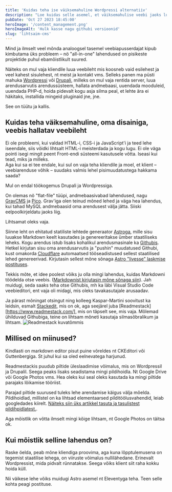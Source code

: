 ```yaml
---
title: 'Kuidas teha ise väiksemahuline Wordpressi alternatiiv'
description: "Loe kuidas selle asemel, et väiksemahulise veebi jaoks luua Worpressi leht, teha staatilise lehe generaatori, git'i ja markdowni tekstiredaktori abil lihtne CMS"
pubDate: 'Oct 27 2023 18:45:00'
heroImage: '/content_management.png'
heroImageAlt: 'Hulk kasse nagu githubi versioonid'
slug: 'lihtsaim-cms'
---
```


Mind ja ilmselt veel mõnda analoogsel tasemel veebiapusserdajat kipub kimbutama üks probleem – nö "all-in-one" lahendused on pisikeste projektide puhul ebamõistlikult suured.

Näiteks on mul vaja kliendile luua veebileht mis koosneb vaid esilehest ja veel kahest sisulehest, nt meist ja kontakt vms. Selleks panen ma püsti mahuka [Wordpressi](http://wordpress.org) või [Drupali](http://drupal.org), milleks on mul vaja rentida server, luua arendusarvutis arendussüsteem, hallata andmebaasi, uuendada mooduleid, uuendada PHP-d, hoida pidevalt kogu asja silma peal, et lehte ära ei häkitaks, installida mingeid pluginaid jne, jne.

See on tüütu ja kallis.

## Kuidas teha väiksemahuline, oma disainiga, veebis hallatav veebileht
Ei ole probleemi, kui valdad HTML-i, CSS-i ja JavaScript'i ja teed lehe iseendale, siis võidki lihtsalt HTML-i meisterdada ja kogu lugu. Ei ole väga pointi isegi mingit peent Front-endi süsteemi kasutusele võtta. Iseasi kui tead, miks ja milleks.   
Aga kui sa ei tee endale, kui sul on vaja teha kliendile ja moel, et klient – veebiarenduse võhik – suudaks valmis lehel pisimuudatustega hakkama saada?

Mul on endal töökogemus Drupali ja Wordpressiga.  

On olemas nö "flat-file" tüüpi, andmebaasivabad lahendused, nagu [GravCMS](https://getgrav.org) ja [Pico](https://picocms.org). Grav'iga olen teinud mõned lehed ja väga hea lahendus, kui tahad MySQL andmebaasid oma arendusest välja jätta. Siiski eelpoolkirjeldatu jaoks liig.

Lihtsamat oleks vaja.  

Siinne leht on ehitatud statiliste lehtede generaator [Astroga](https://astro.build/), mille sisu luuakse Markdown keelt kasutades ja genereeritakse ümber staatiliseks leheks. Kogu arendus istub lisaks kohalikul arendusmasinale ka [Githubis](https://github.com/jubejuss/pedakook). Hetkel kirjutan sisu oma arendusarvutis ja "pushin" muudatused Githubi, kust omakorda [Cloudflare](https://www.cloudflare.com) automaatsed tööseadistused sellest staatilised lehed genereerivad. Kirjutasin sellest mõne sõnaga [Astro "livesse" laskmise postituses](https://pedakook.wtf/blog/veebi-livesse-laskmine/).

Tekkis mõte, et idee poolest võiks ju olla mingi lahendus, kuidas Markdowni töödelda otse veebis. ([Markdownist kirjutasin mõne sõnaga siin](https://pedakook.wtf/blog/astro-algsetup/#markdown)). Jah muidugi, seda saaks teha otse Githubis, mh ka läbi Visual Studio Code veebieditori, ent vaja oli midagi, mis oleks tavakasutajale arusaadav.  

Ja pärast mõningat otsingut ning kolleeg Kaspar-Martini soovitust ka leidsin, esmalt [Stackedit](https://stackedit.io/), mis on ok, aga seejärel juba [Readmestack][https://www.readmestack.com/], mis on täpselt see, mis vaja. Mõlemad ühilduvad Githubiga, teine on lihtsam mõneti kasutaja silmasõbralikum ja lihtsam.
![Readmestack kuvatõmmis](/readmestack.jpg)

## Millised on miinused?
Kindlasti on markdown editor pisut puine võreldes nt CKEditori või Guttenbergiga. St juhul kui sa oled eelnevatega harjunud.

Readmestackis puudub piltide üleslaadimise võimalus, mis on Wordpressil ja Drupalil. Seega peaks lisaks seadistama mingi pildihoidla. Nt Google Drive või Google Photos vms. Hea oleks kui seal oleks kasutada ka mingi piltide parajaks lõikamise tööriist.

Parajad piltide suurused tuleks lehe arendamise käigus välja mõelda. Pildihoidlad, millistel on ka lihtsad elementaarsed pilditöölusvahendid, leiab googledades kiirelt. [Näiteks siin üks artikkel tasuta ja tasulistest pildihpidlatest.](https://expertphotography.com/best-free-image-hosting/).

Aga mõistlik on võtta ilmselt mingi kõige lihtsam, nt Google Photos on täitsa ok.

## Kui mõistlik selline lahendus on?
Raske öelda, peab mõne kliendiga proovima, aga kuna lõpptulemusena on tegemist staatilise lehega, on viiruste võimalus nullilähedane. Erinevalt Wordpressist, mida pidvalt rünnatakse. Seega võiks klient siit raha kokku hoida küll.

Nii väikese lehe võiks muidugi Astro asemel nt Eleventyga teha. Teen selle kohta peagi postituse.


